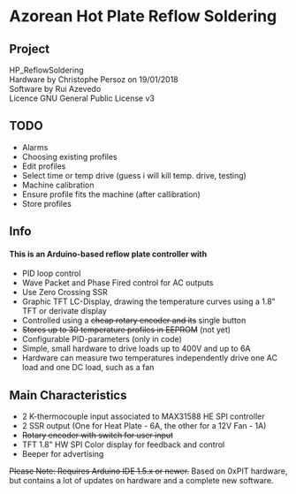 # Azorean Hot Plate Reflow Soldering
## Project
HP_ReflowSoldering  
Hardware by Christophe Persoz on 19/01/2018  
Software by Rui Azevedo  
Licence GNU General Public License v3

## TODO

* Alarms
* Choosing existing profiles
* Edit profiles
* Select time or temp drive (guess i will kill temp. drive, testing)
* Machine calibration
* Ensure profile fits the machine (after callibration)
* Store profiles

## Info
#### This is an Arduino-based reflow plate controller with
* PID loop control  
* Wave Packet and Phase Fired control for AC outputs  
* Use Zero Crossing SSR
* Graphic TFT LC-Display, drawing the temperature curves using a 1.8" TFT or derivate display
* Controlled using a ~~cheap rotary encoder and its~~ single button  
* ~~Stores up to 30 temperature profiles in EEPROM~~  (not yet)
* Configurable PID-parameters (only in code)
* Simple, small hardware to drive loads up to 400V and up to 6A  
* Hardware can measure two temperatures independently drive one AC load and one DC load, such as a fan

## Main Characteristics
* 2 K-thermocouple input associated to MAX31588 HE SPI controller  
* 2 SSR output (One for Heat Plate - 6A, the other for a 12V Fan - 1A)  
* ~~Rotary encoder with switch for user input~~
* TFT 1.8" HW SPI Color display for feedback and control  
* Beeper for advertising  

~~Please Note: Requires Arduino IDE 1.5.x or newer.~~
Based on 0xPIT hardware, but contains a lot of updates on hardware and a complete new software.

